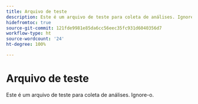 ```yaml
---
title: Arquivo de teste
description: Este é um arquivo de teste para coleta de análises. Ignore-o.
hidefromtoc: true
source-git-commit: 121fde9981e85da6cc56eec35fc931d6040356d7
workflow-type: ht
source-wordcount: '24'
ht-degree: 100%

---
```



# Arquivo de teste

Este é um arquivo de teste para coleta de análises. Ignore-o.
